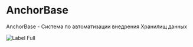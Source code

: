 # AnchorBase
AnchorBase - Система по автоматизации внедрения Хранилищ данных

![Label Full](https://user-images.githubusercontent.com/57846789/146906105-443f8e0d-b9a9-49c3-b96e-12dc814c983f.png)
